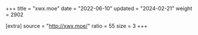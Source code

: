 +++
title = "xwx.moe"
date = "2022-06-10"
updated = "2024-02-21"
weight = 2902

[extra]
source = "http://xwx.moe/"
ratio = 55
size = 3
+++
